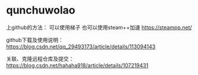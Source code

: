 # qunchuwolao
上github的方法：
可以使用梯子
也可以使用steam++加速
https://steampp.net/

github下载及使用说明：
https://blog.csdn.net/qq_29493173/article/details/113094143

关联、克隆远程仓库及提交：
https://blog.csdn.net/hahaha918/article/details/107219431


